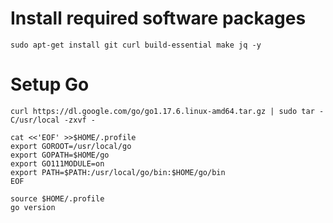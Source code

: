 # Install required software packages  
`sudo apt-get install git curl build-essential make jq -y`  

# Setup Go  
`curl https://dl.google.com/go/go1.17.6.linux-amd64.tar.gz | sudo tar -C/usr/local -zxvf -`  
```
cat <<'EOF' >>$HOME/.profile
export GOROOT=/usr/local/go
export GOPATH=$HOME/go
export GO111MODULE=on
export PATH=$PATH:/usr/local/go/bin:$HOME/go/bin
EOF
```
`source $HOME/.profile`  
`go version`    
